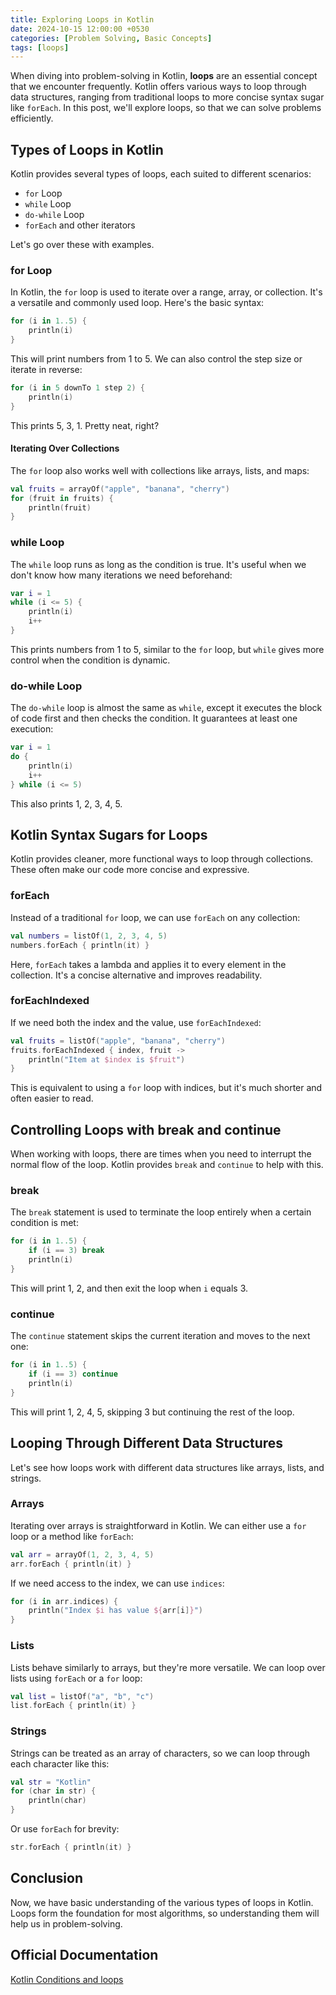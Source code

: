 ```yaml
---
title: Exploring Loops in Kotlin
date: 2024-10-15 12:00:00 +0530
categories: [Problem Solving, Basic Concepts]
tags: [loops]
---
```


When diving into problem-solving in Kotlin, **loops** are an essential concept that we encounter frequently. Kotlin offers various ways to loop through data structures, ranging from traditional loops to more concise syntax sugar like `forEach`. In this post, we'll explore loops, so that we can solve problems efficiently.

## Types of Loops in Kotlin

Kotlin provides several types of loops, each suited to different scenarios:

- `for` Loop
- `while` Loop
- `do-while` Loop
- `forEach` and other iterators

Let's go over these with examples.

### for Loop

In Kotlin, the `for` loop is used to iterate over a range, array, or collection. It's a versatile and commonly used loop. Here's the basic syntax:

```kotlin
for (i in 1..5) {
    println(i)
}
```

This will print numbers from 1 to 5. We can also control the step size or iterate in reverse:

```kotlin
for (i in 5 downTo 1 step 2) {
    println(i)
}
```

This prints 5, 3, 1. Pretty neat, right?

#### Iterating Over Collections

The `for` loop also works well with collections like arrays, lists, and maps:

```kotlin
val fruits = arrayOf("apple", "banana", "cherry")
for (fruit in fruits) {
    println(fruit)
}
```

### while Loop

The `while` loop runs as long as the condition is true. It's useful when we don't know how many iterations we need beforehand:

```kotlin
var i = 1
while (i <= 5) {
    println(i)
    i++
}
```

This prints numbers from 1 to 5, similar to the `for` loop, but `while` gives more control when the condition is dynamic.

### do-while Loop

The `do-while` loop is almost the same as `while`, except it executes the block of code first and then checks the condition. It guarantees at least one execution:

```kotlin
var i = 1
do {
    println(i)
    i++
} while (i <= 5)
```

This also prints 1, 2, 3, 4, 5.

## Kotlin Syntax Sugars for Loops

Kotlin provides cleaner, more functional ways to loop through collections. These often make our code more concise and expressive.

### forEach

Instead of a traditional `for` loop, we can use `forEach` on any collection:

```kotlin
val numbers = listOf(1, 2, 3, 4, 5)
numbers.forEach { println(it) }
```

Here, `forEach` takes a lambda and applies it to every element in the collection. It's a concise alternative and improves readability.

### forEachIndexed

If we need both the index and the value, use `forEachIndexed`:

```kotlin
val fruits = listOf("apple", "banana", "cherry")
fruits.forEachIndexed { index, fruit ->
    println("Item at $index is $fruit")
}
```

This is equivalent to using a `for` loop with indices, but it's much shorter and often easier to read.

## Controlling Loops with break and continue

When working with loops, there are times when you need to interrupt the normal flow of the loop. Kotlin provides `break` and `continue` to help with this.

### break

The `break` statement is used to terminate the loop entirely when a certain condition is met:

```kotlin
for (i in 1..5) {
    if (i == 3) break
    println(i)
}
```

This will print 1, 2, and then exit the loop when `i` equals 3.

### continue

The `continue` statement skips the current iteration and moves to the next one:

```kotlin
for (i in 1..5) {
    if (i == 3) continue
    println(i)
}
```

This will print 1, 2, 4, 5, skipping 3 but continuing the rest of the loop.

## Looping Through Different Data Structures

Let's see how loops work with different data structures like arrays, lists, and strings.

### Arrays

Iterating over arrays is straightforward in Kotlin. We can either use a `for` loop or a method like `forEach`:

```kotlin
val arr = arrayOf(1, 2, 3, 4, 5)
arr.forEach { println(it) }
```

If we need access to the index, we can use `indices`:

```kotlin
for (i in arr.indices) {
    println("Index $i has value ${arr[i]}")
}
```

### Lists

Lists behave similarly to arrays, but they're more versatile. We can loop over lists using `forEach` or a `for` loop:

```kotlin
val list = listOf("a", "b", "c")
list.forEach { println(it) }
```

### Strings

Strings can be treated as an array of characters, so we can loop through each character like this:

```kotlin
val str = "Kotlin"
for (char in str) {
    println(char)
}
```

Or use `forEach` for brevity:

```kotlin
str.forEach { println(it) }
```

## Conclusion

Now, we have basic understanding of the various types of loops in Kotlin. Loops form the foundation for most algorithms, so understanding them will help us in problem-solving.

## Official Documentation

[Kotlin Conditions and loops](https://kotlinlang.org/docs/control-flow.html)

